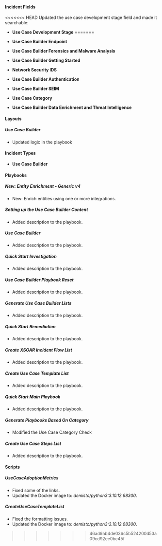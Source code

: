 
#### Incident Fields
<<<<<<< HEAD
Updated the use case development stage field and made it searchable:
- **Use Case Development Stage**
=======

- **Use Case Builder Endpoint**
- **Use Case Builder Forensics and Malware Analysis**
- **Use Case Builder Getting Started**
- **Network Security IDS**
- **Use Case Builder Authentication**
- **Use Case Builder SEIM**
- **Use Case Category**
- **Use Case Builder Data Enrichment and Threat Intelligence**

#### Layouts

##### Use Case Builder

- Updated logic in the playbook


#### Incident Types

- **Use Case Builder**


#### Playbooks

##### New: Entity Enrichment - Generic v4

- New: Enrich entities using one or more integrations.

##### Setting up the Use Case Builder Content

- Added description to the playbook.

##### Use Case Builder

- Added description to the playbook.

##### Quick Start Investigation

- Added description to the playbook.

##### Use Case Builder Playbook Reset

- Added description to the playbook.

##### Generate Use Case Builder Lists

- Added description to the playbook.

##### Quick Start Remediation

- Added description to the playbook.

##### Create XSOAR Incident Flow List

- Added description to the playbook.

##### Create Use Case Template List

- Added description to the playbook.

##### Quick Start Main Playbook

- Added description to the playbook.

##### Generate Playbooks Based On Category

- Modified the Use Case Category Check
##### Create Use Case Steps List

- Added description to the playbook.

#### Scripts

##### UseCaseAdoptionMetrics

- Fixed some of the links.
- Updated the Docker image to: *demisto/python3:3.10.12.68300*.

##### CreateUseCaseTemplateList

- Fixed the formatting issues.
- Updated the Docker image to: *demisto/python3:3.10.12.68300*.
>>>>>>> 46ad9ab4de036c5b524200d53a09cd92ee0bc45f
